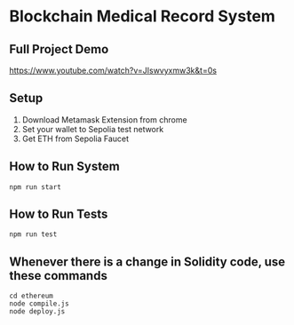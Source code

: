 # Blockchain Medical Record System

## Full Project Demo
https://www.youtube.com/watch?v=JIswvyxmw3k&t=0s

## Setup
1. Download Metamask Extension from chrome
2. Set your wallet to Sepolia test network
3. Get ETH from Sepolia Faucet

## How to Run System
```
npm run start
```

## How to Run Tests
```
npm run test
```

## Whenever there is a change in Solidity code, use these commands
```
cd ethereum
node compile.js
node deploy.js
```
